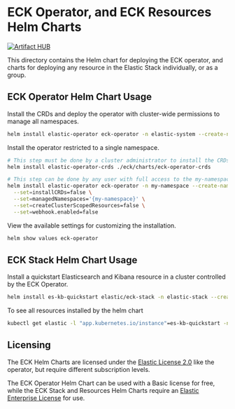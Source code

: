 # ECK Operator, and ECK Resources Helm Charts

[![Artifact HUB](https://img.shields.io/endpoint?url=https://artifacthub.io/badge/repository/elastic)](https://artifacthub.io/packages/search?repo=elastic)

This directory contains the Helm chart for deploying the ECK operator, and charts for deploying any resource in the Elastic Stack individually, or as a group.

## ECK Operator Helm Chart Usage

Install the CRDs and deploy the operator with cluster-wide permissions to manage all namespaces.

```sh
helm install elastic-operator eck-operator -n elastic-system --create-namespace 
```

Install the operator restricted to a single namespace. 

```sh
# This step must be done by a cluster administrator to install the CRDs -- which are global resources.
helm install elastic-operator-crds ./eck/charts/eck-operator-crds 

# This step can be done by any user with full access to the my-namespace namespace.
helm install elastic-operator eck-operator -n my-namespace --create-namespace \
  --set=installCRDs=false \
  --set=managedNamespaces='{my-namespace}' \
  --set=createClusterScopedResources=false \
  --set=webhook.enabled=false
```

View the available settings for customizing the installation.

```sh
helm show values eck-operator
```

## ECK Stack Helm Chart Usage

Install a quickstart Elasticsearch and Kibana resource in a cluster controlled by the ECK Operator.

```sh
helm install es-kb-quickstart elastic/eck-stack -n elastic-stack --create-namespace
```

To see all resources installed by the helm chart

```sh
kubectl get elastic -l "app.kubernetes.io/instance"=es-kb-quickstart -n elastic-stack
```

## Licensing

The ECK Helm Charts are licensed under the [Elastic License 2.0](https://www.elastic.co/licensing/elastic-license) like the operator, but require different subscription levels.

The ECK Operator Helm Chart can be used with a Basic license for free, while the ECK Stack and Resources Helm Charts require an [Elastic Enterprise License](https://www.elastic.co/subscriptions) for use.
